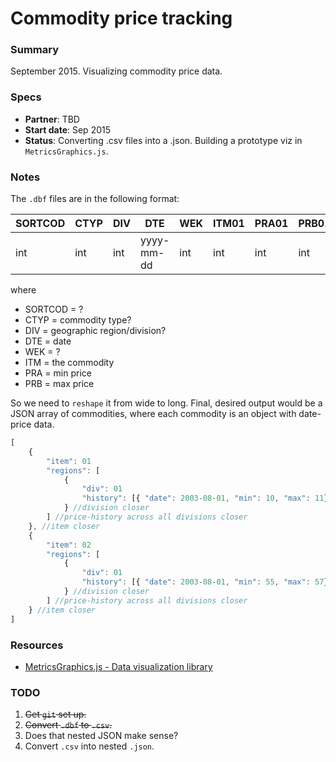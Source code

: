 Commodity price tracking
=======

### Summary

September 2015. Visualizing commodity price data.


### Specs
* **Partner**: TBD
* **Start date**: Sep 2015
* **Status**: Converting .csv files into a .json. Building a prototype viz in `MetricsGraphics.js`.

### Notes
The `.dbf` files are in the following format:

SORTCOD | CTYP | DIV | DTE | WEK | ITM01 | PRA01 | PRB01 | ... | ITM35 | PRA35 | PRB35
--- | --- | --- | --- | --- | --- | --- | --- | --- | --- | --- | ---
int | int | int | yyyy-mm-dd | int | int | int | int | ... | int | int | int

where
* SORTCOD = ?
* CTYP = commodity type?
* DIV = geographic region/division?
* DTE = date
* WEK = ?
* ITM = the commodity
* PRA = min price
* PRB = max price

So we need to `reshape` it from wide to long. Final, desired output would be a JSON array of commodities, where each commodity is an object with date-price data.

```javascript
[
	{
		"item": 01
		"regions": [
			{
				"div": 01
				"history": [{ "date": 2003-08-01, "min": 10, "max": 11},...,{"date": 2015-09-22, "min": 12, "max": 13}]
			} //division closer			
		] //price-history across all divisions closer
	}, //item closer
	{
		"item": 02
		"regions": [
			{
				"div": 01
				"history": [{ "date": 2003-08-01, "min": 55, "max": 57},...,{"date": 2015-09-22, "min": 100, "max": 103}]
			} //division closer			
		] //price-history across all divisions closer
	} //item closer
]

```



### Resources
* [MetricsGraphics.js - Data visualization library](http://metricsgraphicsjs.org/)

### TODO

1. ~~Get `git` set up.~~
2. ~~Convert `.dbf` to `.csv`.~~
3. Does that nested JSON make sense?
4. Convert `.csv` into nested `.json`. 





